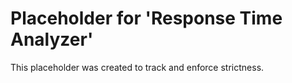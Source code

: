 ﻿# Placeholder for 'Response Time Analyzer'
This placeholder was created to track and enforce strictness.
